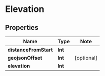 
# Elevation

## Properties

Name | Type | Note
---- | ---- | ----
**distanceFromStart** | **Int** | 
**geojsonOffset** | **Int** | [optional] 
**elevation** | **Int** | 

